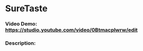 # SureTaste
### Video Demo:  https://studio.youtube.com/video/0BtmacpIwrw/edit
### Description:

##### 
